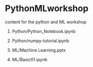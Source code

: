# PythonMLworkshop
content for the python and ML workshop

1) Python/Python_Notebook.ipynb	
2) Python/numpy-tutorial.ipynb

3) ML/Machine Learning.pptx
4) ML/Basic01.ipynb
